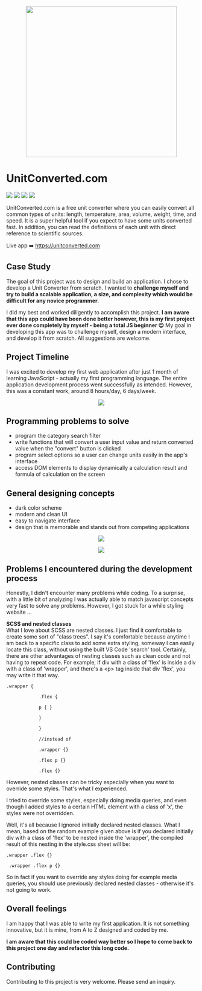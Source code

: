 <p align="center">
<img src="https://user-images.githubusercontent.com/103118542/163263986-b74ed5c3-9566-4f10-a328-2a88a1ab5b3a.svg" width="400">
</p>

# UnitConverted.com

<span><img src="https://img.shields.io/badge/Adobe%20XD-470137?style=for-the-badge&logo=Adobe%20XD&logoColor=#FF61F6" /> </span>
<span><img src="https://img.shields.io/badge/HTML5-E34F26?style=for-the-badge&logo=html5&logoColor=white" /> </span>
<span><img src="https://img.shields.io/badge/Sass-CC6699?style=for-the-badge&logo=sass&logoColor=white" /> </span>
<span><img src="https://img.shields.io/badge/JavaScript-323330?style=for-the-badge&logo=javascript&logoColor=F7DF1E" /> </span>

UnitConverted.com is a free unit converter where you can easily convert all common types
of units: length, temperature, area, volume, weight, time, and speed. It is a super
helpful tool if you expect to have some units converted fast. In addition, you can read
the definitions of each unit with direct reference to scientific sources.

Live app ➡️ https://unitconverted.com

## Case Study

The goal of this project was to design and build an application. I chose to develop a Unit Converter from scratch.
I wanted to <b>challenge myself and try to build a scalable application, a size, and complexity which would be difficult for any novice programmer</b>.

I did my best and worked diligently to accomplish this project.
<b>I am aware that this app could have been done better however, this is my first project ever done completely by myself - being a total JS beginner 😉</b>
My goal in developing this app was to challenge myself, design a modern interface, and develop it from scratch. All suggestions are welcome.

## Project Timeline

I was excited to develop my first web application after just 1 month of learning JavaScript - actually my first programming language. The entire application development process went
successfully as intended. However, this was a constant work, around 8 hours/day, 6
days/week.

<p align="center">
<img src="https://user-images.githubusercontent.com/103118542/163339916-b4a0d213-9c55-4171-8347-4111712554fa.png">
</p>

## Programming problems to solve

 <ul>
            <li>program the category search filter</li>
            <li>
              write functions that will convert a user input value and return converted value when the "convert" button is clicked
            </li>
            <li>
              program select options so a user can change units easily in the app's interface
            </li>
            <li>
              access DOM elements to display dynamically a calculation result and formula of calculation on the screen
            </li>
          </ul>

## General designing concepts

- dark color scheme
- modern and clean UI
- easy to navigate interface
- design that is memorable and stands out from competing applications

<p align="center">
<img src="https://user-images.githubusercontent.com/103118542/163340737-39d7a0d8-17fe-4f9e-a51b-ff47f48d661a.jpg">
</p>
<p align="center">
<img src="https://user-images.githubusercontent.com/103118542/163340857-305d2093-8bd8-4074-8c8c-e6a5dfb6b95f.jpg">
</p>

## Problems I encountered during the development process

Honestly, I didn't encounter many problems while coding. To a surprise, with a little
bit of analyzing I was actually able to match javascript concepts very fast to solve any
problems. However, I got stuck for a while styling website ...

<b>SCSS and nested classes</b>  
What I love about SCSS are nested classes. I just find it comfortable to create some
sort of "class trees". I say it's comfortable because anytime I am back to a specific
class to add some extra styling, someway I can easily locate this class, without using
the built VS Code 'search' tool. Certainly, there are other advantages of nesting
classes such as clean code and not having to repeat code. For example, if div with a
class of 'flex' is inside a div with a class of 'wrapper', and there's a &lt;p&gt; tag
inside that div 'flex', you may write it that way.

```
.wrapper {

            .flex {

            p { }

            }

            }

            //instead of

            .wrapper {}

            .flex p {}

            .flex {}
```

However, nested classes can be tricky especially when you want to override some styles.
That's what I experienced.

I tried to override some styles, especially doing media queries, and even though I added
styles to a certain HTML element with a class of 'x', the styles were not overridden.

Well, it's all because I ignored initially declared nested classes. What I mean, based
on the random example given above is if you declared initially div with a class of
'flex' to be nested inside the 'wrapper', the compiled result of this nesting in the
style.css sheet will be:

```
.wrapper .flex {}

 .wrapper .flex p {}
```

So in fact if you want to override any styles doing for example media queries, you
should use previously declared nested classes - otherwise it's not going to work.

## Overall feelings

I am happy that I was able to write my first application. It is not something innovative, but it
is mine, from A to Z designed and coded by me.

<b>I am aware that this could be coded way better so I hope to come back to this project one day and refactor this long code.</b>

## Contributing

Contributing to this project is very welcome. Please send an inquiry.
